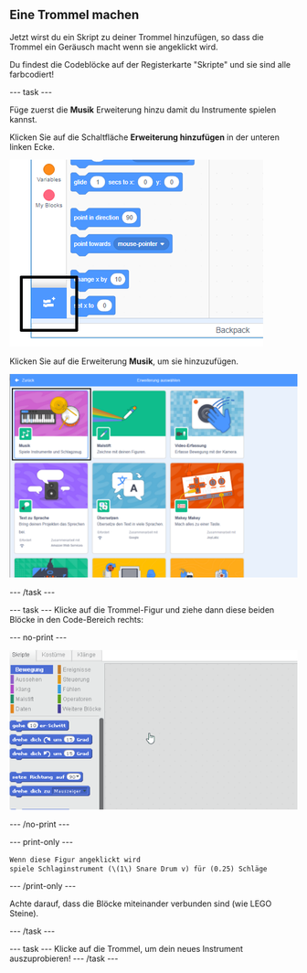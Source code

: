 ## Eine Trommel machen

Jetzt wirst du ein Skript zu deiner Trommel hinzufügen, so dass die Trommel ein Geräusch macht wenn sie angeklickt wird.

Du findest die Codeblöcke auf der Registerkarte "Skripte" und sie sind alle farbcodiert!

\--- task \---

Füge zuerst die **Musik** Erweiterung hinzu damit du Instrumente spielen kannst.

Klicken Sie auf die Schaltfläche **Erweiterung hinzufügen** in der unteren linken Ecke.

![Erweiterungstaste hervorgehoben](images/add-extension-annotated.png)

Klicken Sie auf die Erweiterung **Musik**, um sie hinzuzufügen.

![Musik Erweiterung hervorgehoben](images/click-music-annotated.png)

\--- /task \---

\--- task \--- Klicke auf die Trommel-Figur und ziehe dann diese beiden Blöcke in den Code-Bereich rechts:

\--- no-print \---

![screenshot](images/connect-block.gif)

\--- /no-print \---

\--- print-only \---

```blocks3
Wenn diese Figur angeklickt wird
spiele Schlaginstrument (\(1\) Snare Drum v) für (0.25) Schläge
```

\--- /print-only \---

Achte darauf, dass die Blöcke miteinander verbunden sind (wie LEGO Steine).

\--- /task \---

\--- task \--- Klicke auf die Trommel, um dein neues Instrument auszuprobieren! \--- /task \---